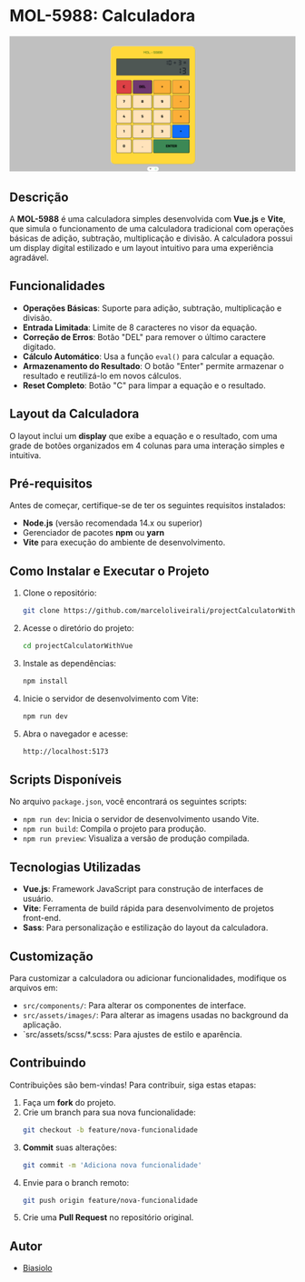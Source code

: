 # MOL-5988: Calculadora

![Calculadora MOL-5988](./src/assets/img/calculadoraMol.png)

## Descrição

A **MOL-5988** é uma calculadora simples desenvolvida com **Vue.js** e **Vite**, que simula o funcionamento de uma calculadora tradicional com operações básicas de adição, subtração, multiplicação e divisão. A calculadora possui um display digital estilizado e um layout intuitivo para uma experiência agradável.

## Funcionalidades

- **Operações Básicas**: Suporte para adição, subtração, multiplicação e divisão.
- **Entrada Limitada**: Limite de 8 caracteres no visor da equação.
- **Correção de Erros**: Botão "DEL" para remover o último caractere digitado.
- **Cálculo Automático**: Usa a função `eval()` para calcular a equação.
- **Armazenamento do Resultado**: O botão "Enter" permite armazenar o resultado e reutilizá-lo em novos cálculos.
- **Reset Completo**: Botão "C" para limpar a equação e o resultado.

## Layout da Calculadora

O layout inclui um **display** que exibe a equação e o resultado, com uma grade de botões organizados em 4 colunas para uma interação simples e intuitiva.


## Pré-requisitos

Antes de começar, certifique-se de ter os seguintes requisitos instalados:

- **Node.js** (versão recomendada 14.x ou superior)
- Gerenciador de pacotes **npm** ou **yarn**
- **Vite** para execução do ambiente de desenvolvimento.

## Como Instalar e Executar o Projeto

1. Clone o repositório:

   ```bash
   git clone https://github.com/marceloliveirali/projectCalculatorWithVue
   ```

2. Acesse o diretório do projeto:

   ```bash
   cd projectCalculatorWithVue
   ```

3. Instale as dependências:

   ```bash
   npm install
   ```

4. Inicie o servidor de desenvolvimento com Vite:

   ```bash
   npm run dev
   ```

5. Abra o navegador e acesse:

   ```bash
   http://localhost:5173
   ```

## Scripts Disponíveis

No arquivo `package.json`, você encontrará os seguintes scripts:

- `npm run dev`: Inicia o servidor de desenvolvimento usando Vite.
- `npm run build`: Compila o projeto para produção.
- `npm run preview`: Visualiza a versão de produção compilada.

## Tecnologias Utilizadas

- **Vue.js**: Framework JavaScript para construção de interfaces de usuário.
- **Vite**: Ferramenta de build rápida para desenvolvimento de projetos front-end.
- **Sass**: Para personalização e estilização do layout da calculadora.

## Customização

Para customizar a calculadora ou adicionar funcionalidades, modifique os arquivos em:

- `src/components/`: Para alterar os componentes de interface.
- `src/assets/images/`: Para alterar as imagens usadas no background da aplicação.
- `src/assets/scss/*.scss: Para ajustes de estilo e aparência.

## Contribuindo

Contribuições são bem-vindas! Para contribuir, siga estas etapas:

1. Faça um **fork** do projeto.
2. Crie um branch para sua nova funcionalidade:
   ```bash
   git checkout -b feature/nova-funcionalidade
   ```
3. **Commit** suas alterações:
   ```bash
   git commit -m 'Adiciona nova funcionalidade'
   ```
4. Envie para o branch remoto:
   ```bash
   git push origin feature/nova-funcionalidade
   ```
5. Crie uma **Pull Request** no repositório original.

## Autor

- [Biasiolo](https://github.com/marceloliveirali)

